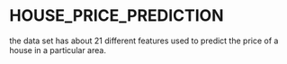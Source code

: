 # HOUSE_PRICE_PREDICTION
the data set has about 21 different features used to predict the price of a house in a particular area.
